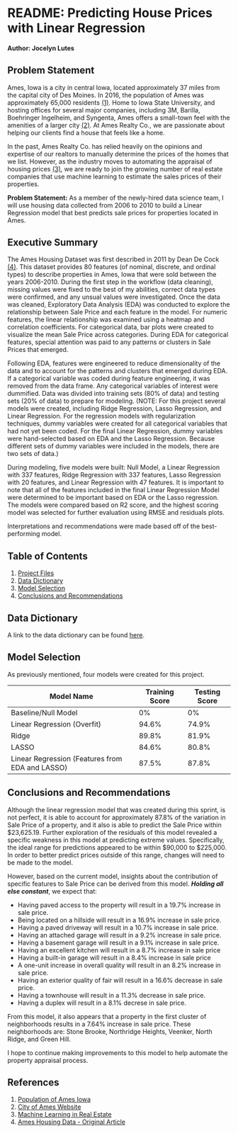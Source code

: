 # README: Predicting House Prices with Linear Regression
#### Author: Jocelyn Lutes

## Problem Statement
Ames, Iowa is a city in central Iowa, located approximately 37 miles from the capital city of Des Moines. In 2016, the population of Ames was approximately 65,000 residents [(1)](https://datausa.io/profile/geo/ames-ia/). Home to Iowa State University, and hosting offices for several major companies, including 3M, Barilla, Boehringer Ingelheim, and Syngenta, Ames offers a small-town feel with the amenities of a larger city [(2)](https://www.cityofames.org/about-ames/about-ames). At Ames Realty Co., we are passionate about helping our clients find a house that feels like a home. 

In the past, Ames Realty Co. has relied heavily on the opinions and expertise of our realtors to manually determine the prices of the homes that we list. However, as the industry moves to automating the appraisal of housing prices [(3)](https://unionstreetmedia.com/the-rise-of-machine-learning-in-real-estate/#:~:text=Personalized%20Marketing%20Automation%20%E2%80%93%20machine%20learning,neighborhood%20and%20property%20is%20best), we are ready to join the growing number of real estate companies that use machine learning to estimate the sales prices of their properties.

**Problem Statement:** As a member of the newly-hired data science team, I will use housing data collected from 2006 to 2010 to build a Linear Regression model that best predicts sale prices for properties located in Ames. 

## Executive Summary
The Ames Housing Dataset was first described in 2011 by Dean De Cock [(4)](http://jse.amstat.org/v19n3/decock.pdf). This dataset provides 80 features (of nominal, discrete, and ordinal types) to describe properties in Ames, Iowa that were sold between the years 2006-2010. During the first step in the workflow (data cleaning), missing values were fixed to the best of my abilities, correct data types were confirmed, and any unsual values were investigated. Once the data was cleaned, Exploratory Data Analysis (EDA) was conducted to explore the relationship between Sale Price and each feature in the model. For numeric features, the linear relationship was examined using a heatmap and correlation coefficients. For categorical data, bar plots were created to visualize the mean Sale Price across categories. During EDA for categorical features, special attention was paid to any patterns or clusters in Sale Prices that emerged. 

Following EDA, features were engineered to reduce dimensionality of the data and to account for the patterns and clusters that emerged during EDA. If a categorical variable was coded during feature engineering, it was removed from the data frame. Any categorical variables of interest were dummified. Data was divided into training sets (80% of data) and testing sets (20% of data) to prepare for modeling. (NOTE: For this project several models were created, including Ridge Regression, Lasso Regression, and Linear Regression. For the regression models with regularization techniques, dummy variables were created for all categorical variables that had not yet been coded. For the final Linear Regression, dummy variables were hand-selected based on EDA and the Lasso Regression. Because different sets of dummy variables were included in the models, there are two sets of data.)

During modeling, five models were built: Null Model, a Linear Regression with 337 features, Ridge Regression with 337 features, Lasso Regression with 20 features, and Linear Regression with 47 features. It is important to note that all of the features included in the final Linear Regression Model were determined to be important based on EDA or the Lasso regression. The models were compared based on R2 score, and the highest scoring model was selected for further evaluation using RMSE and residuals plots. 

Interpretations and recommendations were made based off of the best-performing model. 

## Table of Contents
1. [Project Files](#../datasets)
2. [Data Dictionary](#Data-Dictionary)
2. [Model Selection](#Model-Selection)
3. [Conclusions and Recommendations](#Conclusions-and-Recommendations)

## Data Dictionary
A link to the data dictionary can be found [here](https://www.kaggle.com/c/dsi-us-12-project-2-regression-challenge/data). 

## Model Selection
As previously mentioned, four models were created for this project. 

Model Name | Training Score | Testing Score
-|-|-
Baseline/Null Model|0%|0%
Linear Regression (Overfit)|94.6%|74.9%
Ridge|89.8%|81.9%
LASSO|84.6%|80.8%
Linear Regression (Features from EDA and LASSO)|87.5%|87.8%

## Conclusions and Recommendations

Although the linear regression model that was created during this sprint, is not perfect, it is able to account for approximately 87.8% of the variation in Sale Price of a property, and it also is able to predict the Sale Price within \$23,625.19. Further exploration of the residuals of this model revealed a specific weakness in this model at predicting extreme values. Specifically, the ideal range for predictions appeared to be within $90,000 to \$225,000. In order to better predict prices outside of this range, changes will need to be made to the model.

However, based on the current model, insights about the contribution of specific features to Sale Price can be derived from this model. ***Holding all else constant***, we expect that:
* Having paved access to the property will result in a 19.7% increase in sale price.
* Being located on a hillside will result in a 16.9% increase in sale price.
* Having a paved driveway will result in a 10.7% increase in sale price.
* Having an attached garage will result in a 9.2% increase in sale price. 
* Having a basement garage will result in a 9.1% increase in sale price.
* Having an excellent kitchen will result in a 8.7% increase in sale price
* Having a built-in garage will result in a 8.4% increase in sale price
* A one-unit increase in overall quality will result in an 8.2% increase in sale price.
* Having an exterior quality of fair will result in a 16.6% decrease in sale price.
* Having a townhouse will result in a 11.3% decrease in sale price. 
* Having a duplex will result in a 8.1% decrese in sale price.

From this model, it also appears that a property in the first cluster of neighborhoods results in a 7.64% increase in sale price. These neighborhoods are: Stone Brooke, Northridge Heights, Veenker, North Ridge, and Green Hill. 

I hope to continue making improvements to this model to help automate the property appraisal process.

## References
1. [Population of Ames Iowa](https://datausa.io/profile/geo/ames-ia/)
2. [City of Ames Website](https://www.cityofames.org/about-ames/about-ames)
3. [Machine Learning in Real Estate](https://unionstreetmedia.com/the-rise-of-machine-learning-in-real-estate/#:~:text=Personalized%20Marketing%20Automation%20%E2%80%93%20machine%20learning,neighborhood%20and%20property%20is%20best)
4. [Ames Housing Data - Original Article](http://jse.amstat.org/v19n3/decock.pdf)
